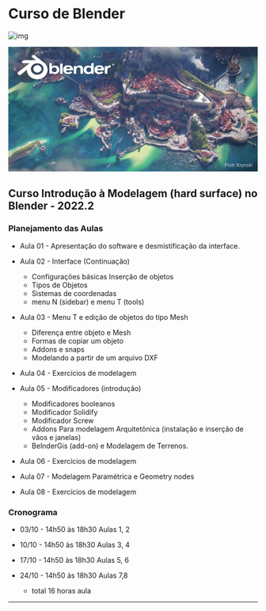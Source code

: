 # Curso de Blender

![img](https://download.blender.org/branding/blender_logo.png)

![img](./figs/splash_blender_33_lts.jpg)

## Curso Introdução à Modelagem (hard surface) no Blender - 2022.2

### Planejamento das Aulas

* Aula 01 - Apresentação do software e desmistificação da interface.

* Aula 02 - Interface (Continuação)
  * Configurações básicas Inserção de objetos
  * Tipos de Objetos
  * Sistemas de coordenadas
  * menu N (sidebar) e menu T (tools)

* Aula 03 - Menu T e edição de objetos do tipo Mesh
  * Diferença entre objeto e Mesh
  * Formas de copiar um objeto
  * Addons e snaps
  * Modelando a partir de um arquivo DXF

* Aula 04 - Exercícios de modelagem

* Aula 05 - Modificadores (introdução)
  * Modificadores booleanos
  * Modificador Solidify
  * Modificador Screw
  * Addons Para modelagem Arquitetônica (instalação e inserção de vãos e janelas)
  * BelnderGis (add-on) e Modelagem de Terrenos.

* Aula 06 - Exercícios de modelagem

* Aula 07 - Modelagem Paramétrica e Geometry nodes

* Aula 08 - Exercícios de modelagem

### Cronograma

* 03/10 - 14h50 às 18h30 Aulas 1, 2

* 10/10  - 14h50 às 18h30 Aulas 3, 4

* 17/10  - 14h50 às 18h30 Aulas 5, 6

* 24/10  - 14h50 às 18h30 Aulas 7,8

  * total 16 horas aula

-----

